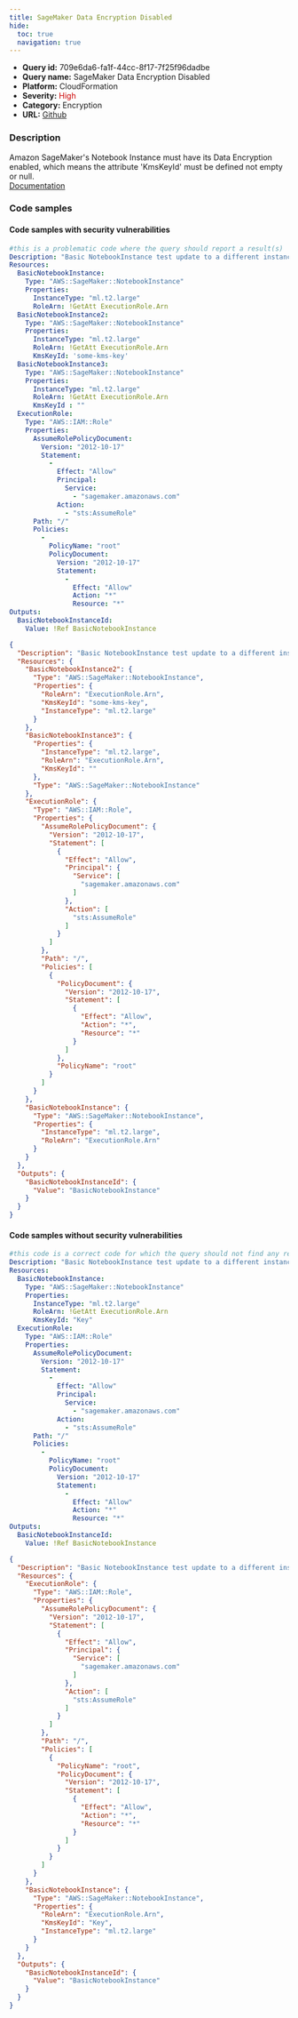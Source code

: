 ```yaml
---
title: SageMaker Data Encryption Disabled
hide:
  toc: true
  navigation: true
---
```


<style>
  .highlight .hll {
    background-color: #ff171742;
  }
  .md-content {
    max-width: 1100px;
    margin: 0 auto;
  }
</style>

-   **Query id:** 709e6da6-fa1f-44cc-8f17-7f25f96dadbe
-   **Query name:** SageMaker Data Encryption Disabled
-   **Platform:** CloudFormation
-   **Severity:** <span style="color:#C00">High</span>
-   **Category:** Encryption
-   **URL:** [Github](https://github.com/Checkmarx/kics/tree/master/assets/queries/cloudFormation/aws/sagemaker_data_encryption_disabled)

### Description
Amazon SageMaker's Notebook Instance must have its Data Encryption enabled, which means the attribute 'KmsKeyId' must be defined not empty or null.<br>
[Documentation](https://docs.aws.amazon.com/AWSCloudFormation/latest/UserGuide/aws-resource-sagemaker-notebookinstance.html)

### Code samples
#### Code samples with security vulnerabilities
```yaml title="Postitive test num. 1 - yaml file" hl_lines="20 6"
#this is a problematic code where the query should report a result(s)
Description: "Basic NotebookInstance test update to a different instance type"
Resources:
  BasicNotebookInstance:
    Type: "AWS::SageMaker::NotebookInstance"
    Properties:
      InstanceType: "ml.t2.large"
      RoleArn: !GetAtt ExecutionRole.Arn
  BasicNotebookInstance2:
    Type: "AWS::SageMaker::NotebookInstance"
    Properties:
      InstanceType: "ml.t2.large"
      RoleArn: !GetAtt ExecutionRole.Arn
      KmsKeyId: 'some-kms-key'
  BasicNotebookInstance3:
    Type: "AWS::SageMaker::NotebookInstance"
    Properties:
      InstanceType: "ml.t2.large"
      RoleArn: !GetAtt ExecutionRole.Arn
      KmsKeyId : ""
  ExecutionRole:
    Type: "AWS::IAM::Role"
    Properties:
      AssumeRolePolicyDocument:
        Version: "2012-10-17"
        Statement:
          -
            Effect: "Allow"
            Principal:
              Service:
                - "sagemaker.amazonaws.com"
            Action:
              - "sts:AssumeRole"
      Path: "/"
      Policies:
        -
          PolicyName: "root"
          PolicyDocument:
            Version: "2012-10-17"
            Statement:
              -
                Effect: "Allow"
                Action: "*"
                Resource: "*"
Outputs:
  BasicNotebookInstanceId:
    Value: !Ref BasicNotebookInstance

```
```json title="Postitive test num. 2 - json file" hl_lines="16 59"
{
  "Description": "Basic NotebookInstance test update to a different instance type",
  "Resources": {
    "BasicNotebookInstance2": {
      "Type": "AWS::SageMaker::NotebookInstance",
      "Properties": {
        "RoleArn": "ExecutionRole.Arn",
        "KmsKeyId": "some-kms-key",
        "InstanceType": "ml.t2.large"
      }
    },
    "BasicNotebookInstance3": {
      "Properties": {
        "InstanceType": "ml.t2.large",
        "RoleArn": "ExecutionRole.Arn",
        "KmsKeyId": ""
      },
      "Type": "AWS::SageMaker::NotebookInstance"
    },
    "ExecutionRole": {
      "Type": "AWS::IAM::Role",
      "Properties": {
        "AssumeRolePolicyDocument": {
          "Version": "2012-10-17",
          "Statement": [
            {
              "Effect": "Allow",
              "Principal": {
                "Service": [
                  "sagemaker.amazonaws.com"
                ]
              },
              "Action": [
                "sts:AssumeRole"
              ]
            }
          ]
        },
        "Path": "/",
        "Policies": [
          {
            "PolicyDocument": {
              "Version": "2012-10-17",
              "Statement": [
                {
                  "Effect": "Allow",
                  "Action": "*",
                  "Resource": "*"
                }
              ]
            },
            "PolicyName": "root"
          }
        ]
      }
    },
    "BasicNotebookInstance": {
      "Type": "AWS::SageMaker::NotebookInstance",
      "Properties": {
        "InstanceType": "ml.t2.large",
        "RoleArn": "ExecutionRole.Arn"
      }
    }
  },
  "Outputs": {
    "BasicNotebookInstanceId": {
      "Value": "BasicNotebookInstance"
    }
  }
}

```


#### Code samples without security vulnerabilities
```yaml title="Negative test num. 1 - yaml file"
#this code is a correct code for which the query should not find any result
Description: "Basic NotebookInstance test update to a different instance type"
Resources:
  BasicNotebookInstance:
    Type: "AWS::SageMaker::NotebookInstance"
    Properties:
      InstanceType: "ml.t2.large"
      RoleArn: !GetAtt ExecutionRole.Arn
      KmsKeyId: "Key"
  ExecutionRole:
    Type: "AWS::IAM::Role"
    Properties:
      AssumeRolePolicyDocument:
        Version: "2012-10-17"
        Statement:
          -
            Effect: "Allow"
            Principal:
              Service:
                - "sagemaker.amazonaws.com"
            Action:
              - "sts:AssumeRole"
      Path: "/"
      Policies:
        -
          PolicyName: "root"
          PolicyDocument:
            Version: "2012-10-17"
            Statement:
              -
                Effect: "Allow"
                Action: "*"
                Resource: "*"
Outputs:
  BasicNotebookInstanceId:
    Value: !Ref BasicNotebookInstance
```
```json title="Negative test num. 2 - json file"
{
  "Description": "Basic NotebookInstance test update to a different instance type",
  "Resources": {
    "ExecutionRole": {
      "Type": "AWS::IAM::Role",
      "Properties": {
        "AssumeRolePolicyDocument": {
          "Version": "2012-10-17",
          "Statement": [
            {
              "Effect": "Allow",
              "Principal": {
                "Service": [
                  "sagemaker.amazonaws.com"
                ]
              },
              "Action": [
                "sts:AssumeRole"
              ]
            }
          ]
        },
        "Path": "/",
        "Policies": [
          {
            "PolicyName": "root",
            "PolicyDocument": {
              "Version": "2012-10-17",
              "Statement": [
                {
                  "Effect": "Allow",
                  "Action": "*",
                  "Resource": "*"
                }
              ]
            }
          }
        ]
      }
    },
    "BasicNotebookInstance": {
      "Type": "AWS::SageMaker::NotebookInstance",
      "Properties": {
        "RoleArn": "ExecutionRole.Arn",
        "KmsKeyId": "Key",
        "InstanceType": "ml.t2.large"
      }
    }
  },
  "Outputs": {
    "BasicNotebookInstanceId": {
      "Value": "BasicNotebookInstance"
    }
  }
}

```
